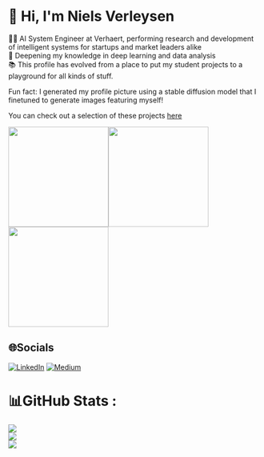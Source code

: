 <!--
**VerleysenNiels/VerleysenNiels** is a ✨ _special_ ✨ repository because its `README.md` (this file) appears on your GitHub profile.

Here are some ideas to get you started:

- 🔭 I’m currently working on ...
- 🌱 I’m currently learning ...
- 👯 I’m looking to collaborate on ...
- 🤔 I’m looking for help with ...
- 💬 Ask me about ...
- 📫 How to reach me: ...
- 😄 Pronouns: ...
- ⚡ Fun fact: ...
-->

# 👋 Hi, I'm Niels Verleysen
👷‍♂️ AI System Engineer at Verhaert, performing research and development of intelligent systems for startups and market leaders alike\
🌱 Deepening my knowledge in deep learning and data analysis\
📚 This profile has evolved from a place to put my student projects to a playground for all kinds of stuff. 

Fun fact: I generated my profile picture using a stable diffusion model that I finetuned to generate images featuring myself!

You can check out a selection of these projects [here](https://verleysenniels.github.io/)

<img src="https://github.com/VerleysenNiels/VerleysenNiels.github.io/blob/master/images/showcase/qlearning-showcase.gif?raw=true" height="200"><img src="https://github.com/VerleysenNiels/VerleysenNiels.github.io/blob/master/images/showcase/five_rectangles_bridge.gif?raw=true" height="200"><img src="https://github.com/VerleysenNiels/VerleysenNiels.github.io/blob/master/images/showcase/yolo-showcase-1.gif?raw=true" height="200">

## 🌐Socials
[![LinkedIn](https://img.shields.io/badge/LinkedIn-%230077B5.svg?logo=linkedin&logoColor=white)](https://linkedin.com/in/niels-verleysen-34bb50175) [![Medium](https://img.shields.io/badge/Medium-12100E?logo=medium&logoColor=white)](https://medium.com/@niels.verleysen) 

# 📊GitHub Stats :
![](https://github-readme-stats.vercel.app/api?username=VerleysenNiels&theme=nord&hide_border=false&include_all_commits=false&count_private=true)<br/>
![](https://github-readme-streak-stats.herokuapp.com/?user=VerleysenNiels&theme=nord&hide_border=false)<br/>
![](https://github-readme-stats.vercel.app/api/top-langs/?username=VerleysenNiels&theme=nord&hide_border=false&include_all_commits=false&count_private=true&layout=compact)

